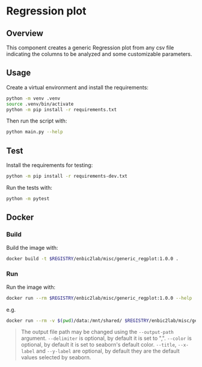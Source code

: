 # Regression plot

## Overview
This component creates a generic Regression plot from any csv file indicating the columns to be analyzed and some customizable parameters.

## Usage
Create a virtual environment and install the requirements:

```sh
python -m venv .venv
source .venv/bin/activate
python -m pip install -r requirements.txt
```

Then run the script with:
```sh
python main.py --help
```

## Test
Install the requirements for testing:
```sh
python -m pip install -r requirements-dev.txt
```
Run the tests with:

```sh
python -m pytest
```
## Docker

### Build
Build the image with:

```sh
docker build -t $REGISTRY/enbic2lab/misc/generic_regplot:1.0.0 .
```

### Run
Run the image with:

```sh
docker run --rm $REGISTRY/enbic2lab/misc/generic_regplot:1.0.0 --help
```

e.g.
```sh
docker run --rm -v $(pwd)/data:/mnt/shared/ $REGISTRY/enbic2lab/misc/generic_regplot:1.0.0 --filepath /mnt/shared/input.csv --delimiter ";" --x-column "column A" --y-column "column B" --title "My title" --x-label "My x label" --y-label "My y label" --color "red"
```
> The output file path may be changed using the `--output-path` argument.
> `--delimiter` is optional, by default it is set to ",".
> `--color` is optional, by default it is set to seaborn's default color.
> `--title`, `--x-label` and `--y-label` are optional, by default they are the default values selected by seaborn.
